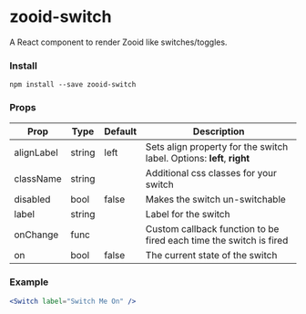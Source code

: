 # zooid-switch
A React component to render Zooid like switches/toggles.

### Install
```
npm install --save zooid-switch
```
### Props
| Prop      | Type   | Default | Description                          |
| ----------| -------| --------| -------------------------------------|
| alignLabel| string |  left   | Sets align property for the switch label. Options: **left**, **right** |
| className | string |         | Additional css classes for your switch|
| disabled  | bool   |  false  | Makes the switch un-switchable  |
| label     | string |         | Label for the switch |
| onChange  | func   |         | Custom callback function to be fired each time the switch is fired |
| on        | bool   |  false  | The current state of the switch |

### Example
```jsx
<Switch label="Switch Me On" />
```
